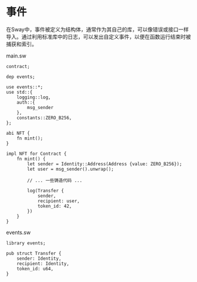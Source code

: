 # 事件

在Sway中，事件被定义为结构体，通常作为其自己的库，可以像错误或接口一样导入。通过利用标准库中的日志，可以发出自定义事件，以便在函数运行结束时被捕获和索引。

main.sw

```sway
contract;

dep events;

use events::*;
use std::{
    logging::log,
    auth::{
        msg_sender
    },
    constants::ZERO_B256,
};

abi NFT {
    fn mint();
}

impl NFT for Contract {
    fn mint() {
        let sender = Identity::Address(Address {value: ZERO_B256});
        let user = msg_sender().unwrap();
        
        // ... 一些铸造代码 ...

        log(Transfer {
            sender, 
            recipient: user, 
            token_id: 42, 
        })
    }
}
```

events.sw

```sway
library events;

pub struct Transfer {
    sender: Identity,
    recipient: Identity,
    token_id: u64,
}
```